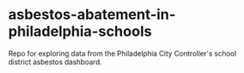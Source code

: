 # asbestos-abatement-in-philadelphia-schools
Repo for exploring data from the Philadelphia City Controller's school district asbestos dashboard.
